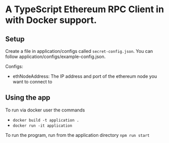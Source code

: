 # A TypeScript Ethereum RPC Client in with Docker support.

## Setup
Create a file in application/configs called `secret-config.json`. You can follow application/configs/example-config.json.

Configs:
* ethNodeAddress: The IP address and port of the ethereum node you want to connect to

## Using the app
To run via docker user the commands
* `docker build -t application .`
*  `docker run -it application`

To run the program, run from the application directory `npm run start`
